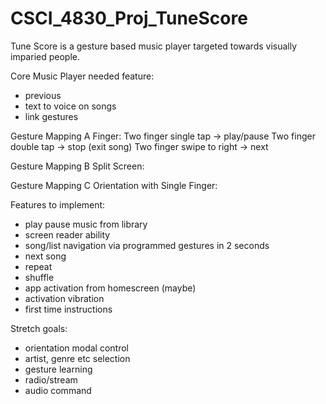 # CSCI_4830_Proj_TuneScore
Tune Score is a gesture based music player targeted towards visually imparied people.

Core Music Player needed feature:
- previous
- text to voice on songs
- link gestures

Gesture Mapping A Finger:
Two finger single tap -> play/pause
Two finger double tap -> stop (exit song)
Two finger swipe to right -> next

Gesture Mapping B Split Screen:

Gesture Mapping C Orientation with Single Finger:




Features to implement:
 - play pause music from library
 - screen reader ability
 - song/list navigation via programmed gestures in 2 seconds
 - next song
 - repeat
 - shuffle
 - app activation from homescreen (maybe)
 - activation vibration
 - first time instructions
 
Stretch goals:
 - orientation modal control
 - artist, genre etc selection
 - gesture learning
 - radio/stream
 - audio command
